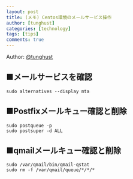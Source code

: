 ```yaml
---
layout: post
title: (メモ) Centos環境のメールサービス操作
author: [tunghust]
categories: [technology]
tags: [tips]
comments: true
---
```


Author: [@tunghust](https://github.com/tunghust)

## ■メールサービスを確認 
`sudo alternatives --display mta`

## ■Postfixメールキュー確認と削除
`sudo postqueue -p`  
`sudo postsuper -d ALL`

## ■qmailメールキュー確認と削除
`sudo /var/qmail/bin/qmail-qstat`  
`sudo rm -f /var/qmail/queue/*/*/*`

